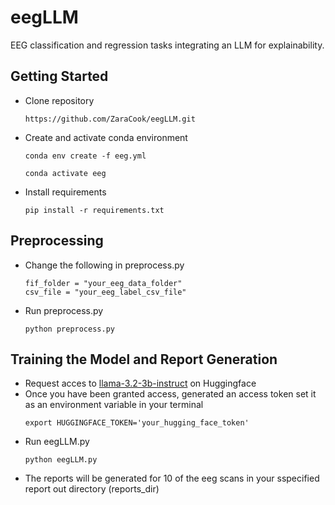 # eegLLM
EEG classification and regression tasks integrating an LLM for explainability.

## Getting Started
* Clone repository
  ``` ssh
  https://github.com/ZaraCook/eegLLM.git
  ```
  
* Create  and activate conda environment
  ``` ssh
  conda env create -f eeg.yml
  ```
  ``` ssh
  conda activate eeg
  ```
* Install requirements
  ``` ssh
  pip install -r requirements.txt
  ```

## Preprocessing
* Change the following in preprocess.py
  ``` ssh
  fif_folder = "your_eeg_data_folder"
  csv_file = "your_eeg_label_csv_file"
  ```
  
* Run preprocess.py
  ``` ssh
  python preprocess.py
  ```

## Training the Model and Report Generation
* Request acces to [llama-3.2-3b-instruct](https://huggingface.co/meta-llama/Llama-3.2-3B-Instruct) on Huggingface
* Once you have been granted access, generated an access token set it as an environment variable in your terminal
  ```ssh
  export HUGGINGFACE_TOKEN='your_hugging_face_token'
  ```
* Run eegLLM.py
  ```ssh
  python eegLLM.py
  ```
* The reports will be generated for 10 of the eeg scans in your sspecified report out directory (reports_dir)

